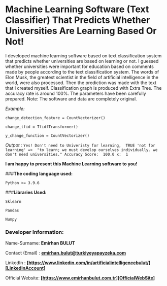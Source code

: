 # **Machine Learning Software (Text Classifier) That Predicts Whether Universities Are Learning Based Or Not!**
I developed machine learning software based on text classification system that predicts whether universities are based on learning or not. I guessed whether universities were important for education based on comments made by people according to the text classification system. The words of Elon Musk, the greatest scientist in the field of artificial intelligence in the world, were also processed. Then the prediction was made with the text that I created myself. Classification graph is produced with Extra Tree. The accuracy rate is around 100%. The parameters have been carefully prepared.
Note: The software and data are completely original.

_Example:_ 

`change_detection_feature = CountVectorizer()`

`change_tfid = TfidfTransformer()`

`y_change_function = CountVectorizer()`

_Outpot :_ `Yes! Don't need to Univeristy for learning,  TRUE
'not for learning' =>  "to learn; we must develop ourselves individually. we don't need universities."
Accuracy Score:  100.0 x:  1 `

**I am happy to present this Machine Learning software to you!**

###**The coding language used:**

`Python >= 3.9.6`

###**Libraries Used:**

`Sklearn`

`Pandas`

`Numpy`

### **Developer Information:**

Name-Surname: **Emirhan BULUT**

Contact (Email) : **emirhan.bulut@turkiyeyapayzeka.com**

LinkedIn : **[https://www.linkedin.com/in/artificialintelligencebulut/][LinkedinAccount]**

[LinkedinAccount]: https://www.linkedin.com/in/artificialintelligencebulut/

Official Website: **[https://www.emirhanbulut.com.tr][OfficialWebSite]**

[OfficialWebSite]: https://www.emirhanbulut.com.tr
